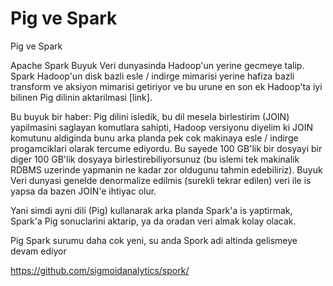 # Pig ve Spark


Pig ve Spark




Apache Spark Buyuk Veri dunyasinda Hadoop'un yerine gecmeye talip. Spark Hadoop'un disk bazli esle / indirge mimarisi yerine hafiza bazli transform ve aksiyon mimarisi getiriyor ve bu urune en son ek Hadoop'ta iyi bilinen Pig dilinin aktarilmasi  [link].

Bu buyuk bir haber: Pig dilini isledik, bu dil mesela birlestirim (JOIN) yapilmasini saglayan komutlara sahipti, Hadoop versiyonu diyelim ki JOIN komutunu aldiginda bunu arka planda pek cok makinaya esle / indirge progamciklari olarak tercume ediyordu. Bu sayede 100 GB'lik bir dosyayi bir diger 100 GB'lik dosyaya birlestirebiliyorsunuz (bu islemi tek makinalik RDBMS uzerinde yapmanin ne kadar zor oldugunu tahmin edebiliriz). Buyuk Veri dunyasi genelde denormalize edilmis (surekli tekrar edilen) veri ile is yapsa da bazen JOIN'e ihtiyac olur. 

Yani simdi ayni dili (Pig) kullanarak arka planda Spark'a is yaptirmak, Spark'a Pig sonuclarini aktarip, ya da oradan veri almak  kolay olacak.    

Pig Spark surumu daha cok yeni, su anda Spork adi altinda gelismeye devam ediyor

https://github.com/sigmoidanalytics/spork/






